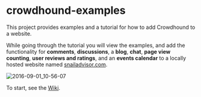 # crowdhound-examples

This project provides examples and a tutorial for how to add Crowdhound to a website.

While going through the tutorial you will view the examples, and add the functionality for **comments**, **discussions**, a **blog**, **chat**, **page view counting**, **user reviews and ratings**, and an **events calendar** to a locally hosted website named [snailadvisor.com](http://localhost:8080/exercises/snailadvisor.com).


![2016-09-01_10-56-07](https://cloud.githubusercontent.com/assets/848697/18153876/ce33e6f0-7032-11e6-9a8a-38c34fd9a0d8.png)

To start, see the [Wiki](https://github.com/tooltwist/crowdhound-examples/wiki).

